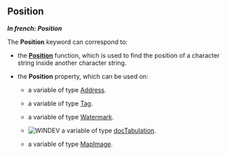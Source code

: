 


## Position

***In french: Position***
	



<a name="XUse"></a>
<a name="Use"></a>
<a name="description"></a>
The **Position** keyword can correspond to:

- the **[Position](../WDLang1/3024027.md)** function, which is used to find the position of a character string inside another character string.

- the **Position** property, which can be used on:

	- a variable of type [Address](../WDLang3/1000019944.md).

	- a variable of type [Tag](../WDLang3/1000019940.md).

	- a variable of type [Watermark](../WDLang5/1000019922.md).

	- ![WINDEV](https://doc.pcsoft.fr/ext/images/us/WD.png) a variable of type [docTabulation](../WDLang1/1000022573.md). 

	- a variable of type [MapImage](../WDLang3/1000025523.md).







